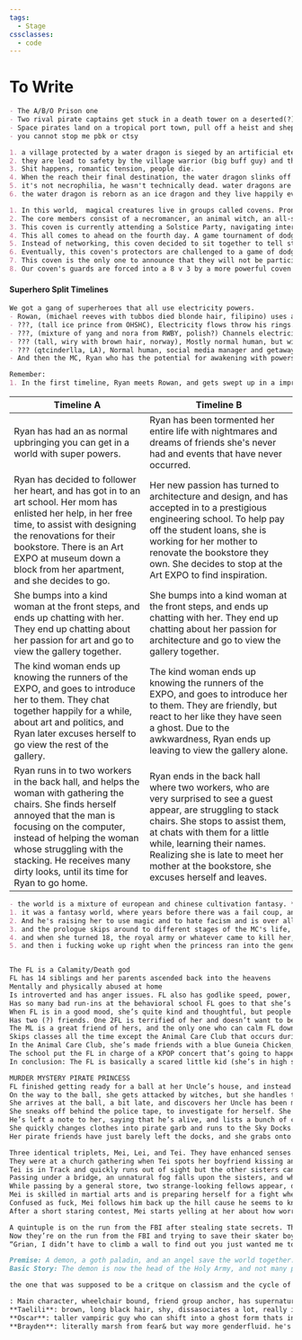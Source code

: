 ```yaml
---
tags:
  - Stage
cssclasses:
  - code
---
```

# To Write
```md unfold file:various-loose-ideas
- The A/B/O Prison one
- Two rival pirate captains get stuck in a death tower on a deserted(?) island and end up trauma bonding. The crews hate dad's side of the family (they are both dad's side of the family)
- Space pirates land on a tropical port town, pull off a heist and shepherd a rich girl back to daddy. The rich girl falls in love with the captain, but he only has eyes for his second mate. The second mate has her eyes on the prize.
- you cannot stop me pbk or ctsy
```

```md unfold file:unamed-dragons
1. a village protected by a water dragon is sieged by an artificial eternal winter,  and attacked by an enemy faction.
2. they are lead to safety by the village warrior (big buff guy) and their weaking water dragon in human form (blue haired twink).
3. Shit happens, romantic tension, people die.
4. When the reach their final destination, the water dragon slinks off into the wilderness and freezes to death. The warrior finds him and kisses his corpse, bringing him back to life with the firey passion of love or whatever.
5. it's not necrophilia, he wasn't technically dead. water dragons are like vampires in the cold.
6. the water dragon is reborn as an ice dragon and they live happily ever after or whatever.
```

```md unfold file:Chrysanthemum
1. In this world,  magical creatures live in groups called covens. Prone to war, each coven has a coalition of guards called "protectors" that are the first line of defense against any  enemy attacks. This story focuses on a coven of outcasts, consisting of 6 core members, 3 adolescents and 3 protectors.
2. The core members consist of a necromancer, an animal witch, an all-seeing sphinx, a harpy, a Xana (siren, spain) , an Echidna (snake woman, greek) and a **...** The protectors are a Phoenix, a Hippogriff and a Ki-Rin. The three children are were-beast siblings. The younger sister being 8 and mouthy, the older sister being 12 and deaf, and the older brother being 16 and emo. This story focus is between the love story between the Phoenix and the Necromancer. And the heartbreak of the Animal Witch.
3. This coven is currently attending a Solstice Party, navigating interpersonal drama and the talks of war. While this coven is viewed as unimportant, they were invited as an example to other dissenting covens of what might happen to them if the oppose those who were more powerful.
4. This all comes to ahead on the fourth day. A game tournament of dodge ball soccer is held between the Protectors of varying covens. The rules of the game is to score as many points as possible. Both the opposing teams nets and coven members give points for being hit. Adolescents are off limits.
5. Instead of networking, this coven decided to sit together to tell stories and play games. It eventually turns into an impromptu fashion show with the Harpy's magic trunk. While not participating, the Necromancer made sure to compliment everyone and clap excitedly when they found outfits they liked. Even the Protectors participated, caving to the jovial nature of the coven.
6. Eventually, this coven's protectors are challenged to a game of dodge ball soccer. Due to it being by a much more powerful coven, they could not refuse. The say their goodbyes and leave. The chatting between the coven continues. At one point, the necromancer notices that the children are getting into a dispute with the coven that challenged hers, and started to get up to go rescue them. 
7. This coven is the only one to announce that they will not be participating in the upcoming war.
8. Our coven's guards are forced into a 8 v 3 by a more powerful coven to embarrass us. While the guards kick ass, the rest of the coven chats leisurely amongst themselves.
```
 #### Superhero Split Timelines
 ```md unfold file:various-loose-ideas
 We got a gang of superheroes that all use electricity powers.
- Rowan, (michael reeves with tubbos died blonde hair, filipino) uses a katana to channel his electricity. He can also fly and has super athletics.
- ???, (tall ice prince from OHSHC), Electricity flows throw his rings. Increased intelligence, brains of the operations. has contingency plans for almost everything.
- ???, (mixture of yang and nora from RWBY, polish?) Channels electricity through her gauntlets, spunky and the mood setter. Dating ???.
- ??? (tall, wiry with brown hair, norway), Mostly normal human, but with increased luck. Dating April.
- ??? (qtcinderlla, LA), Normal human, social media manager and getaway driver. the millennial in the group of gen z
- And then the MC, Ryan who has the potential for awakening with powers.

Remember:
1. In the first timeline, Ryan meets Rowan, and gets swept up in a impromptu superhero mission. The two end up being separated from the rest of the group, and captured. They get tortured, and Ryan suffers the worst of it, (being human and all). Rowan eventually escapes with Ryan's help. And to get her out, has to turn himself in to the police, who was behind this whole mess. ??? Picks her up in her car, and Ryan ends up falling asleep. (Timeline ends.)
```

| Timeline A                                                                                                                                                                                                                                                                                          | Timeline B                                                                                                                                                                                                                                                                                                    |
| --------------------------------------------------------------------------------------------------------------------------------------------------------------------------------------------------------------------------------------------------------------------------------------------------- | ------------------------------------------------------------------------------------------------------------------------------------------------------------------------------------------------------------------------------------------------------------------------------------------------------------- |
| Ryan has had an as normal upbringing you can get in a world with super powers.                                                                                                                                                                                                                      | Ryan has been tormented her entire life with nightmares and dreams of friends she's never had and events that have never occurred.                                                                                                                                                                            |
| Ryan has decided to follower her heart, and has got in to an art school. Her mom has enlisted her help, in her free time, to assist with designing the renovations for their bookstore. There is an Art EXPO at museum down a block from her apartment, and she decides to go.                      | Her new passion has turned to architecture and design, and has accepted in to a prestigious engineering school. To help pay off the student loans, she is working for her mother to renovate the bookstore they own. She decides to stop at the Art EXPO to find inspiration.                                 |
| She bumps into a kind woman at the front steps, and ends up chatting with her. They end up chatting about her passion for art and go to view the gallery together.                                                                                                                                  | She bumps into a kind woman at the front steps, and ends up chatting with her. They end up chatting about her passion for architecture and go to view the gallery together.                                                                                                                                   |
| The kind woman ends up knowing the runners of the EXPO, and goes to introduce her to them. They chat together happily for a while, about art and politics, and Ryan later excuses herself to go view the rest of the gallery.                                                                       | The kind woman ends up knowing the runners of the EXPO, and goes to introduce her to them. They are friendly, but react to her like they have seen a ghost. Due to the awkwardness,  Ryan ends up leaving to view the gallery alone.                                                                          |
| Ryan runs in to two workers in the back hall, and helps the woman with gathering the chairs. She finds herself annoyed that the man is focusing on the computer, instead of helping the woman whose struggling with the stacking. He receives many dirty looks, until its time for Ryan to go home. | Ryan ends in the back hall where two workers, who are very surprised to see a guest appear, are struggling to stack chairs. She stops to assist them, at chats with them for a little while, learning their names. Realizing she is late to meet her mother at the bookstore, she excuses herself and leaves. |

```md unfold file:reviving-the-failed-coup
- the world is a mixture of european and chinese cultivation fantasy. **(the bad guys are european)**
1. it was a fantasy world, where years before there was a fail coup, and for the prologue we follow the last imperial mage who worked for the coup and the princess that he ~~stole~~ rescued
2. And he's raising her to use magic and to hate facism and is over all a really cool dude. And they live in this giant sentient tree whose also gotten in on the child rearing 
3. and the prologue skips around to different stages of the MC's life, and when her magic settled in her specialty she was able to create powerful weapons without depleting her mana nearly at all 
4. and when she turned 18, the royal army or whatever came to kill her, and the mage sacrificed himself by suicide bombing and killed like, half of the army **(go dad!)** and it was very sad and the background music fit the mood perfectly
5. and then i fucking woke up right when the princess ran into the general of the army who killed her dad, as the said general was *wearing parts of his clothes like a trophy*
```

```md unfold file:tora-tora
```

```md unfold file:calamity-god-highschool
The FL is a Calamity/Death god
FL has 14 siblings and her parents ascended back into the heavens
Mentally and physically abused at home
Is introverted and has anger issues. FL also has godlike speed, power, and strength. None of these things mix well.
Has so many bad run-ins at the behavioral school FL goes to that she’s known as the school’s “mad dog” because she has put many many kids in the hospital.
When FL is in a good mood, she’s quite kind and thoughtful, but people always try to fight her when she’s in these moods so they don’t last long.
Has two (?) friends. One 2FL is terrified of her and doesn’t want to be around her at all.
The ML is a great friend of hers, and the only one who can calm FL down. FL doesn’t like fighting and no one tends to start them around the ML, so she sticks around him. They hang out a lot after school because FL doesn’t like going home. The ML knows there’s a lot more to the FL than the “mad dog” persona that was forced on her by the school and he’s trying to help her find it.
Skips classes all the time except the Animal Care Club that occurs during the school day. The club is run by two teachers who the FL likes, and two other students attend. She doesn’t interact with one of the students, but the other girl gets on her nerves. The 2FL is a huge fucking bitch to FL.
In the Animal Care Club, she’s made friends with a blue Guneia Chicken, and they can’t be separated. She would kill for him. His name is Henry. She spends most of the school day wandering around the halls with him, waiting for her best friend to get out of class so she can hang out with him.
The school put the FL in charge of a KPOP concert that’s going to happen at the school, and she doesn’t want to do it. She doesn’t even listen to KPOP for fucks sake! The other students don’t want her to do it and made it very apparent that she’ll “just fuck everything up”. However, the other students’ insistence that she’d ruin everything makes her want to do things perfectly. She’s enlisted the help of the ML AND the chicken to help her. (I DONT KNOW WHERE THIS STORYLINE CAME FROM, IT’S JUST WHAT WAS HAPPENING IN THE DREAM)  
In conclusion: The FL is basically a scared little kid (she’s in high school lmao but in god years) who has a horrible home life and a horrible school life. And she’s been backed into so many corners she’s lashing out at everyone, and everyone tries to push her more and more into the corner. When no one is bothering her, she’s sweet and kind, but the only people who get to see that are her Animal Care teachers and her best friend.
```

```md unfold file:murder-mystery-pirate-princess
MURDER MYSTERY PIRATE PRINCESS
FL finished getting ready for a ball at her Uncle’s house, and instead of taking the car with the rest of the Royal Family, she decides to walk.
On the way to the ball, she gets attacked by witches, but she handles them quickly and throws them over the barrier of the sky island so she doesn’t have to deal with the police.
She arrives at the ball, a bit late, and discovers her Uncle has been murdered! Her favorite uncle too :c
She sneaks off behind the police tape, to investigate for herself. She discovers many secret passageways and ends up in her Uncle’s secret office.
He’s left a note to her, saying that he’s alive, and lists a bunch of clues of where to find him.
She quickly changes clothes into pirate garb and runs to the Sky Docks.
Her pirate friends have just barely left the docks, and she grabs onto a magical rope they throw out to her and swings across the Abyss, and lands on their colossal boat.
```

```md unfold file:monsters-and-men
Three identical triplets, Mei, Lei, and Tei. They have enhanced senses. Mei has enhanced scent, Lei has enhanced hearing, and Tei has enhanced sight. We are Mei. Mei is the oldest.
They were at a church gathering when Tei spots her boyfriend kissing another girl. Leaving their mother behind, the three sisters take chase of him and he leads them into the woods.
Tei is in Track and quickly runs out of sight but the other sisters can still track her using her gift. Suddenly, they lose track of her and end up at a fork in the road. The sun is rapidly sinking, and with a hasty decision, Mei and Lei head to the right.
Passing under a bridge, an unnatural fog falls upon the sisters, and when it’s lifted, Lei is gone. Lowkey freaking out that both her sisters are gone, Mei heads into a strange town that is stuck in a permanent night to look for her.
While passing by a general store, two strange-looking fellows appear, demanding she gives them compensation. One is short and fat and has three eyes. The other is tall and skinny and has two. Both have multiple yellow tusks protruding from their mouths.
Mei is skilled in martial arts and is preparing herself for a fight when a tall normal-seeming man who smells like apples comes down from the hills and interrupts them. He scares the two men off, and says to Mei, “Lei, I said not to come down here on your own.”
Confused as fuck, Mei follows him back up the hill cause he seems to know her sister. She arrives at an apple orchard and standing around a few cars are more normal-seeming people. They keep calling her Lei, and she’s still confused until the sister in question suddenly comes out of a nearby building.
After a short staring contest, Mei starts yelling at her about how worried she was. And Lei keeps saying she has no clue who she is. But Mei has known this girl since the womb and can tell when she’s lying. And the people around them can also tell because they’re literally identical. Lei storms off, and Mei goes to have a breakdown in a nearby shack.
```

```md unfold file:communist-polyams
A quintuple is on the run from the FBI after stealing state secrets. They run into a big poly group of skater boys, and they chill with them for a while. However the FBI got the drop on them, and they had to run, leaving the skater boys in the clutches of the government.
Now they’re on the run from the FBI and trying to save their skater boyfriends. They run into a farm that is suspiciously like ​​Katoa Ranch from Wynncraft. After a lot of running around and parkour to get to the loft in the barn where they meet Grian. He challenges them to do his super hard parkour before giving them a plane trip out of there.
“Grian, I didn’t have to climb a wall to find out you just wanted me to go out the door and to left”.
```

```md unfold file:angels-and-demons-i-guess
Premise: A demon, a goth paladin, and an angel save the world together. The demon and angel get along. The demon and paladin have a lot of sexual tension that they get out with arguing.
Basic Story: The demon is now the head of the Holy Army, and not many people are happy about it. She must do a ritual at a certain spot, or all of the plains will be destroyed. She and a small group of knights, including the royal paladin and her partnered angel arrive in the location by bus. The angel (who happens to be Min Yoongi), runs into his partners, so he hangs back a little to say goodbye to them (just in case). The rest of the group heads to the location, and sets up shop, preparing for the ritual. The demon and paladin are arguing the entire time. However, the end of the world event starts sooner than predicted, so the demon puts in more magical power than predicted into sealing the cataclysm, and collapses. The army members refuse to open a path for the angel to get to them and heal her, because of the prejudice against demons. The paladin, whom the army expected to be on their side, gets extremely pissed off and orders them to move, reminding them that he’s the second in command, and when the demon is out of commission, his word is the law. They move, and the angel commits a taboo of healing a demon and is cast out of heaven. When the demon comes too, she’s pissed at god, so she and the paladin go up (helicopter) to heaven, and the demon breaks in and demands that god reinstates the angel. After a day of arguing, god agrees, but only if the demon has a sparring match with her. It turns out, that god is a sub lesbian that just wants to be pinned down sometimes. The demon wins, the angel gets a promotion to Archangel (let's go Yoongi), and the Paladin lets go of his prejudices, and they’re all friends in the end.
```

```md unfold file:capptailism
the one that was supposed to be a critque on classism and the cycle of poverty, but this guy watched his only friend get executed and now is obsessed with taking care of her zombie
```

```md unfold file:murder-mystery-highschool
: Main character, wheelchair bound, friend group anchor, has supernatural powers like telekinis and summoning objects
**Taelili**: brown, long black hair, shy, dissasociates a lot, really into the occult, sees ghosts (doubles as my self-insert)
**Oscar**: taller vampiric guy who can shift into a ghost form thats invisible to all except taelili. taelili's love interest
**Brayden**: literally marsh from fear& but way more genderfluid. he's
